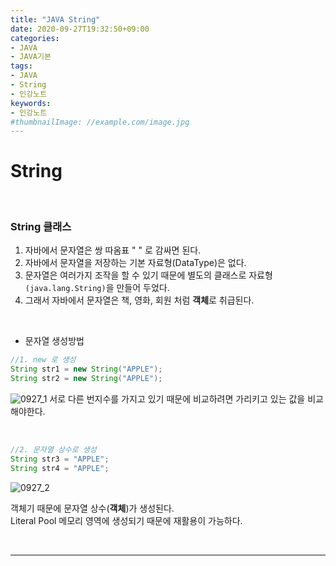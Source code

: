 ```yaml
---
title: "JAVA String"
date: 2020-09-27T19:32:50+09:00
categories:
- JAVA
- JAVA기본
tags:
- JAVA
- String
- 인강노트
keywords:
- 인강노트
#thumbnailImage: //example.com/image.jpg
---
```


<!--more-->
# String 

&nbsp;


###  String 클래스

1. 자바에서 문자열은 쌍 따옴표 " " 로 감싸면 된다.
2. 자바에서 문자열을 저장하는 기본 자료형(DataType)은 없다.
3. 문자열은 여러가지 조작을 할 수 있기 때문에 별도의 클래스로 자료형 `(java.lang.String)`을 만들어 두었다.   
4. 그래서 자바에서 문자열은 책, 영화, 회원 처럼 **객체**로 취급된다.

&nbsp;

- 문자열 생성방법
```java
//1. new 로 생성
String str1 = new String("APPLE");
String str2 = new String("APPLE");
```
![0927_1](https://user-images.githubusercontent.com/28701069/94363303-4c7dbf00-00fc-11eb-896b-9f4b9abaff62.PNG)
서로 다른 번지수를 가지고 있기 때문에 비교하려면 가리키고 있는 값을 비교해야한다.

&nbsp;

```java
//2. 문자열 상수로 생성
String str3 = "APPLE";
String str4 = "APPLE";
```
![0927_2](https://user-images.githubusercontent.com/28701069/94363304-4d165580-00fc-11eb-82c1-6b731792599f.PNG)

객체기 때문에 문자열 상수(**객체**)가 생성된다.   
Literal Pool 메모리 영역에 생성되기 때문에 재활용이 가능하다.

&nbsp;

-----